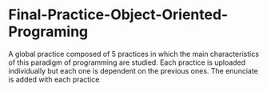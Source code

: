 # Final-Practice-Object-Oriented-Programing
A global practice composed of 5 practices in which the main characteristics of this paradigm of programming are studied. Each practice is uploaded individually but each one is dependent on the previous ones.
The enunciate is added with each practice
